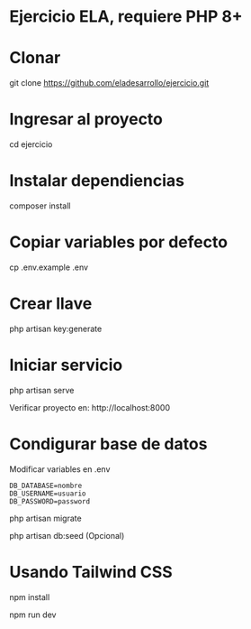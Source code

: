 # Ejercicio ELA, requiere PHP 8+

# Clonar
git clone https://github.com/eladesarrollo/ejercicio.git

# Ingresar al proyecto
cd ejercicio

# Instalar dependiencias
composer install

# Copiar variables por defecto
cp .env.example .env

# Crear llave
php artisan key:generate

# Iniciar servicio
php artisan serve

Verificar proyecto en:
http://localhost:8000

# Condigurar base de datos
Modificar variables en .env
```
DB_DATABASE=nombre
DB_USERNAME=usuario
DB_PASSWORD=password
```

php artisan migrate

php artisan db:seed (Opcional)

# Usando Tailwind CSS
npm install

npm run dev